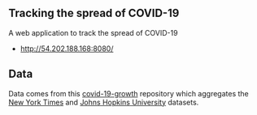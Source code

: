 ## Tracking the spread of COVID-19

A web application to track the spread of COVID-19
- http://54.202.188.168:8080/

## Data
Data comes from this [covid-19-growth](https://github.com/willhaslett/covid-19-growth) repository which aggregates the [New York Times](https://github.com/nytimes/covid-19-data) and [Johns Hopkins University](https://github.com/CSSEGISandData/COVID-19) datasets.
